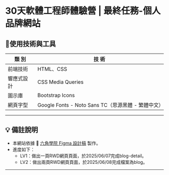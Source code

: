 #  30天軟體工程師體驗營 | 最終任務-個人品牌網站

## 🚀使用技術與工具

| 類 別      | 技 術                                              |
| ---------- | -------------------------------------------------- |
| 前端技術   | HTML、CSS                                          |
| 響應式設計 | CSS Media Queries                                  |
| 圖示庫     | Bootstrap Icons                                    |
| 網頁字型   | Google Fonts - Noto Sans TC（思源黑體 - 繁體中文） |
---

## 💡 備註說明

- 本網站依據 🎨 [六角學院 Figma 設計稿](https://www.figma.com/design/bBHUp0TeM0yjAlkjtyxQJI/2025ver.-%E9%AB%94%E9%A9%97%E7%87%9F%E5%AD%B8%E7%94%9F%E8%A8%AD%E8%A8%88%E7%A8%BF?node-id=236-1109) 製作。
- 進度如下：
    - LV1：做出一頁RWD網頁頁面，於2025/06/07完成blog-detail。
    - LV2：做出兩頁RWD網頁頁面，於2025/06/08完成檔案為blog。
---
